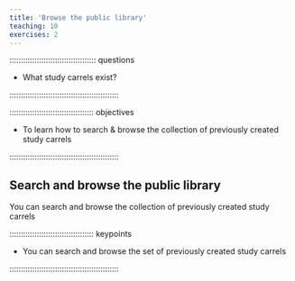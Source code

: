 ```yaml
---
title: 'Browse the public library'
teaching: 10
exercises: 2
---
```



:::::::::::::::::::::::::::::::::::::: questions 

- What study carrels exist?


::::::::::::::::::::::::::::::::::::::::::::::::

::::::::::::::::::::::::::::::::::::: objectives

- To learn how to search &amp; browse the collection of previously created study carrels

::::::::::::::::::::::::::::::::::::::::::::::::

## Search and browse the public library

You can search and browse the collection of previously created study carrels
  

::::::::::::::::::::::::::::::::::::: keypoints 

- You can search and browse the set of previously created study carrels

::::::::::::::::::::::::::::::::::::::::::::::::

